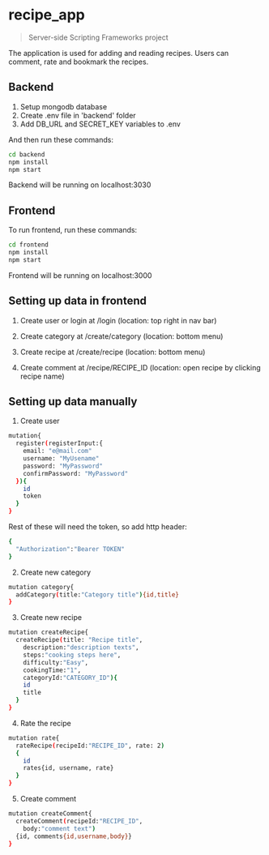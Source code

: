 # recipe_app
> Server-side Scripting Frameworks project

The application is used for adding and reading recipes.
Users can comment, rate and bookmark the recipes.

## Backend

1. Setup mongodb database
2. Create .env file in 'backend' folder
3. Add DB_URL and SECRET_KEY variables to .env

And then run these commands:

```sh
cd backend
npm install
npm start
```

Backend will be running on localhost:3030

## Frontend

To run frontend, run these commands:

```sh
cd frontend
npm install
npm start
```

Frontend will be running on localhost:3000

## Setting up data in frontend

1. Create user or login at /login (location: top right in nav bar)

2. Create category at /create/category (location: bottom menu)

3. Create recipe at /create/recipe (location: bottom menu)

4. Create comment at /recipe/RECIPE_ID (location: open recipe by clicking recipe name)

## Setting up data manually

1. Create user

```sh
mutation{
  register(registerInput:{
    email: "e@mail.com"
    username: "MyUsename"
    password: "MyPassword"
    confirmPassword: "MyPassword"
  }){
    id
    token
  }
}
```

Rest of these will need the token, so add http header:
```sh
{
  "Authorization":"Bearer TOKEN"
}
```

2. Create new category

```sh
mutation category{
  addCategory(title:"Category title"){id,title}
}
```

3. Create new recipe

```sh
mutation createRecipe{
  createRecipe(title: "Recipe title",
    description:"description texts",
    steps:"cooking steps here",
    difficulty:"Easy",
    cookingTime:"1",
  	categoryId:"CATEGORY_ID"){
    id
    title
  }
}

```

4. Rate the recipe

```sh
mutation rate{
  rateRecipe(recipeId:"RECIPE_ID", rate: 2)
  {
    id
    rates{id, username, rate}
  }
}
```

5. Create comment

```sh
mutation createComment{
  createComment(recipeId:"RECIPE_ID",
    body:"comment text")
  {id, comments{id,username,body}}
}
```